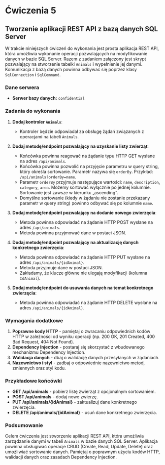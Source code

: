 # Ćwiczenia 5

## Tworzenie aplikacji REST API z bazą danych SQL Server

W trakcie niniejszych ćwiczeń do wykonania jest prosta aplikacja REST API, która umożliwia wykonanie operacji pozwalających na modyfikowanie danych w bazie SQL Server. Razem z zadaniem załączony jest skrypt pozwalający na stworzenie tabelki `Animals` i wypełnienie jej danymi. Komunikacja z bazą danych powinna odbywać się poprzez klasy `SqlConnection` i `SqlCommand`.

### Dane serwera

- **Serwer bazy danych:** `confidential`

### Zadania do wykonania

1. **Dodaj kontroler `Animals`**:
   - Kontroler będzie odpowiadał za obsługę żądań związanych z operacjami na tabeli `Animals`.

2. **Dodaj metodę/endpoint pozwalający na uzyskanie listy zwierząt**:
   - Końcówka powinna reagować na żądanie typu HTTP GET wysłane na adres `/api/animals`.
   - Końcówka powinna pozwolić na przyjęcie parametru w query string, który określa sortowanie. Parametr nazywa się `orderBy`. Przykład: `/api/animals?orderBy=name`.
   - Parametr `orderBy` przyjmuje następujące wartości: `name`, `description`, `category`, `area`. Możemy sortować wyłącznie po jednej kolumnie. Sortowanie jest zawsze w kierunku „ascending”.
   - Domyślne sortowanie (kiedy w żądaniu nie zostanie przekazany parametr w query string) powinno odbywać się po kolumnie `name`.

3. **Dodaj metodę/endpoint pozwalający na dodanie nowego zwierzęcia**:
   - Metoda powinna odpowiadać na żądanie HTTP POST wysłane na adres `/api/animals`.
   - Metoda powinna przyjmować dane w postaci JSON.

4. **Dodaj metodę/endpoint pozwalający na aktualizację danych konkretnego zwierzęcia**:
   - Metoda powinna odpowiadać na żądanie HTTP PUT wysłane na adres `/api/animals/{idAnimal}`.
   - Metoda przyjmuje dane w postaci JSON.
   - Zakładamy, że klucze główne nie ulegają modyfikacji (kolumna `IdAnimal`).

5. **Dodaj metodę/endpoint do usuwania danych na temat konkretnego zwierzęcia**:
   - Metoda powinna odpowiadać na żądanie HTTP DELETE wysłane na adres `/api/animals/{idAnimal}`.

### Wymagania dodatkowe

1. **Poprawne kody HTTP** - pamiętaj o zwracaniu odpowiednich kodów HTTP w zależności od wyniku operacji (np. 200 OK, 201 Created, 400 Bad Request, 404 Not Found).
2. **Dependency Injection** - postaraj się skorzystać z wbudowanego mechanizmu Dependency Injection.
3. **Walidacja danych** - dbaj o walidację danych przesyłanych w żądaniach.
4. **Nazewnictwo i styl** - zadbaj o odpowiednie nazewnictwo metod, zmiennych oraz styl kodu.

### Przykładowe końcówki

- **GET /api/animals** - pobierz listę zwierząt z opcjonalnym sortowaniem.
- **POST /api/animals** - dodaj nowe zwierzę.
- **PUT /api/animals/{idAnimal}** - zaktualizuj dane konkretnego zwierzęcia.
- **DELETE /api/animals/{idAnimal}** - usuń dane konkretnego zwierzęcia.

### Podsumowanie

Celem ćwiczenia jest stworzenie aplikacji REST API, która umożliwia zarządzanie danymi w tabeli `Animals` w bazie danych SQL Server. Aplikacja powinna obsługiwać operacje CRUD (Create, Read, Update, Delete) oraz umożliwiać sortowanie danych. Pamiętaj o poprawnym użyciu kodów HTTP, walidacji danych oraz zasadach Dependency Injection.